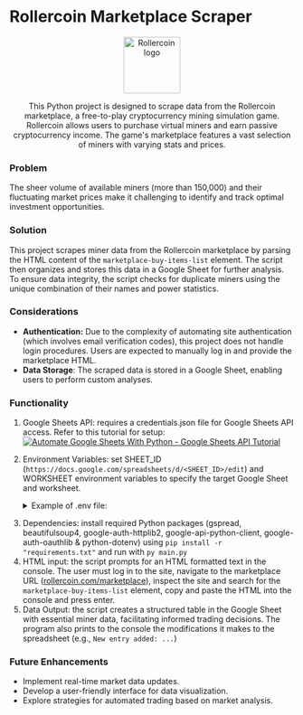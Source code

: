 # Rollercoin Marketplace Scraper

<div align=center>
  <img src="https://github.com/user-attachments/assets/4affda23-38a1-4e9e-802f-f2fc4da74319" alt="Rollercoin logo" width="100">
  <p>This Python project is designed to scrape data from the Rollercoin marketplace, a free-to-play cryptocurrency mining simulation game. Rollercoin allows users to purchase virtual miners and earn passive cryptocurrency income. The game's marketplace features a vast selection of miners with varying stats and prices.</p>
</div>

### Problem
The sheer volume of available miners (more than 150,000) and their fluctuating market prices make it challenging to identify and track optimal investment opportunities.

### Solution
This project scrapes miner data from the Rollercoin marketplace by parsing the HTML content of the `marketplace-buy-items-list` element. The script then organizes and stores this data in a Google Sheet for further analysis. To ensure data integrity, the script checks for duplicate miners using the unique combination of their names and power statistics.

### Considerations
- **Authentication:** Due to the complexity of automating site authentication (which involves email verification codes), this project does not handle login procedures. Users are expected to manually log in and provide the marketplace HTML.
- **Data Storage**: The scraped data is stored in a Google Sheet, enabling users to perform custom analyses.

### Functionality

1. Google Sheets API: requires a credentials.json file for Google Sheets API access. Refer to this tutorial for setup:
   [![Automate Google Sheets With Python - Google Sheets API Tutorial](https://markdown-videos-api.jorgenkh.no/url?url=https%3A%2F%2Fwww.youtube.com%2Fwatch%3Fv%3DzCEJurLGFRk)](https://www.youtube.com/watch?v=zCEJurLGFRk)
   <br>
2. Environment Variables: set SHEET_ID (`https://docs.google.com/spreadsheets/d/<SHEET_ID>/edit`) and WORKSHEET environment variables to specify the target Google Sheet and worksheet.
   <details>
    <summary>Example of .env file:</summary>
     
      ```bash
      SHEET_ID="A9fZxM8TqYv7WbJcLh2EoRtNs3CgKVmPdXeQaUBrTwJ"
      WORKSHEET="PythonSheet"
      ```
  </details>

3. Dependencies: install required Python packages (gspread, beautifulsoup4, google-auth-httplib2, google-api-python-client, google-auth-oauthlib & python-dotenv) using
`pip install -r "requirements.txt"` and run with `py main.py`
4. HTML input: the script prompts for an HTML formatted text in the console. The user must log in to the site, navigate to the marketplace URL ([rollercoin.com/marketplace](http://rollercoin.com/marketplace)), inspect the site and search for the `marketplace-buy-items-list` element, copy and paste the HTML into the console and press enter.
5. Data Output: the script creates a structured table in the Google Sheet with essential miner data, facilitating informed trading decisions. The program also prints to the console the modifications it makes to the spreadsheet (e.g., `New entry added: ...`)

### Future Enhancements

- Implement real-time market data updates.
- Develop a user-friendly interface for data visualization.
- Explore strategies for automated trading based on market analysis.
